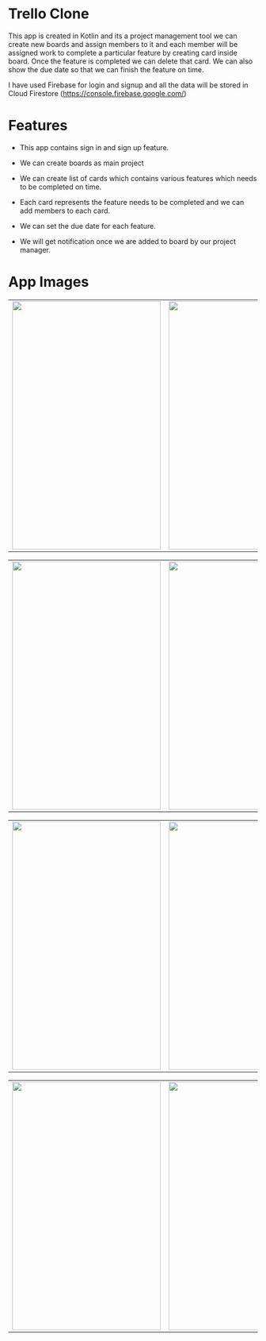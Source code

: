 # Trello Clone

This app is created in Kotlin and its a project management tool we can create new boards and assign members to it and each member will be assigned work to complete a particular feature by creating card inside board. Once the feature is completed we can delete that card. We can also show the due date so that we can finish the feature on time.

I have used Firebase for login and signup and all the data will be stored in Cloud Firestore (https://console.firebase.google.com/)


# Features

* This app contains sign in and sign up feature.

* We can create boards as main project

* We can create list of cards which contains various features 
 which needs to be completed on time.

* Each card represents the feature needs to be completed and we can add members to each card.

* We can set the due date for each feature.

* We will get notification once we are added to board by our project manager.


# App Images 

<table>
    <tr>
        <td><img src = "https://github.com/azizlw/trello_clone/blob/master/AppImages/Trello1.jpg?raw=true" width="300" height="500" class = "img-responsive"></td>
        <td><img src = "https://github.com/azizlw/trello_clone/blob/master/AppImages/Trello2.jpg?raw=true" width="300" height="500" class = "img-responsive"></td>
        <td>
            <img src = "https://github.com/azizlw/trello_clone/blob/master/AppImages/Trello3.jpg?raw=true" width="300" height="500" class = "img-responsive">
        </td>
    </tr>
</table>

<table>
    <tr>
        <td><img src = "https://github.com/azizlw/trello_clone/blob/master/AppImages/Trello4.jpg?raw=true" width="300" height="500" class = "img-responsive"></td>
        <td><img src = "https://github.com/azizlw/trello_clone/blob/master/AppImages/Trello5.jpg?raw=true" width="300" height="500" class = "img-responsive"></td>
        <td>
            <img src = "https://github.com/azizlw/trello_clone/blob/master/AppImages/Trello6.jpg?raw=true" width="300" height="500" class = "img-responsive">
        </td>
    </tr>
</table>

<table>
    <tr>
        <td><img src = "https://github.com/azizlw/trello_clone/blob/master/AppImages/Trello7.jpg?raw=true" width="300" height="500" class = "img-responsive"></td>
        <td><img src = "https://github.com/azizlw/trello_clone/blob/master/AppImages/Trello8.jpg?raw=true" width="300" height="500" class = "img-responsive"></td>
        <td>
            <img src = "https://github.com/azizlw/trello_clone/blob/master/AppImages/Trello9.jpg?raw=true" width="300" height="500" class = "img-responsive">
        </td>
    </tr>
</table>

<table>
    <tr>
        <td><img src = "https://github.com/azizlw/trello_clone/blob/master/AppImages/Trello10.jpg?raw=true" width="300" height="500" class = "img-responsive"></td>
        <td><img src = "https://github.com/azizlw/trello_clone/blob/master/AppImages/Trello11.jpg?raw=true" width="300" height="500" class = "img-responsive"></td>
        <td>
            <img src = "https://github.com/azizlw/trello_clone/blob/master/AppImages/Trello12.jpg?raw=true" width="300" height="500" class = "img-responsive">
        </td>
    </tr>
</table>





